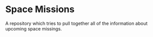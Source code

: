 # Space Missions

A repository which tries to pull together all of the information about upcoming space missings.
